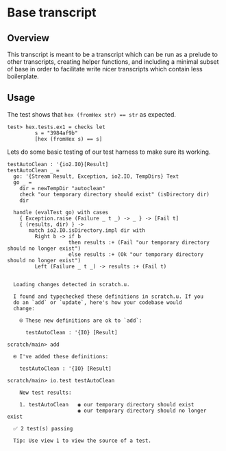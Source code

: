# Base transcript

## Overview

This transcript is meant to be a transcript which can be run as a
prelude to other transcripts, creating helper functions, and including
a minimal subset of base in order to facilitate write nicer
transcripts which contain less boilerplate.

## Usage

The test shows that `hex (fromHex str) == str` as expected.

```unison
test> hex.tests.ex1 = checks let
         s = "3984af9b"
         [hex (fromHex s) == s]
```

Lets do some basic testing of our test harness to make sure its
working.

```unison
testAutoClean : '{io2.IO}[Result]
testAutoClean _ =
  go: '{Stream Result, Exception, io2.IO, TempDirs} Text
  go _ =
    dir = newTempDir "autoclean"
    check "our temporary directory should exist" (isDirectory dir)
    dir

  handle (evalTest go) with cases
    { Exception.raise (Failure _ t _) -> _ } -> [Fail t]
    { (results, dir) } ->
       match io2.IO.isDirectory.impl dir with
         Right b -> if b
                    then results :+ (Fail "our temporary directory should no longer exist")
                    else results :+ (Ok "our temporary directory should no longer exist")
         Left (Failure _ t _) -> results :+ (Fail t)
```

```ucm

  Loading changes detected in scratch.u.

  I found and typechecked these definitions in scratch.u. If you
  do an `add` or `update`, here's how your codebase would
  change:
  
    ⍟ These new definitions are ok to `add`:
    
      testAutoClean : '{IO} [Result]

```
```ucm
scratch/main> add

  ⍟ I've added these definitions:
  
    testAutoClean : '{IO} [Result]

scratch/main> io.test testAutoClean

    New test results:
  
    1. testAutoClean   ◉ our temporary directory should exist
                       ◉ our temporary directory should no longer exist
  
  ✅ 2 test(s) passing
  
  Tip: Use view 1 to view the source of a test.

```
